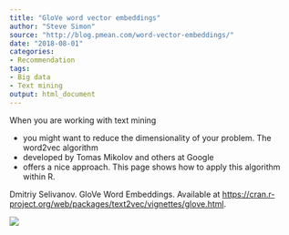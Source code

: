 ```yaml
---
title: "GloVe word vector embeddings"
author: "Steve Simon"
source: "http://blog.pmean.com/word-vector-embeddings/"
date: "2018-08-01"
categories:
- Recommendation
tags:
- Big data
- Text mining
output: html_document
---
```


When you are working with text mining
- you might want to reduce the
dimensionality of your problem. The word2vec algorithm
- developed by
Tomas Mikolov and others at Google
- offers a nice approach. This page
shows how to apply this algorithm within R.

<!---More--->

Dmitriy Selivanov. GloVe Word Embeddings. Available at
<https://cran.r-project.org/web/packages/text2vec/vignettes/glove.html>.

![](http://www.pmean.com/new-images/18/word-vector-embeddings01.png)




